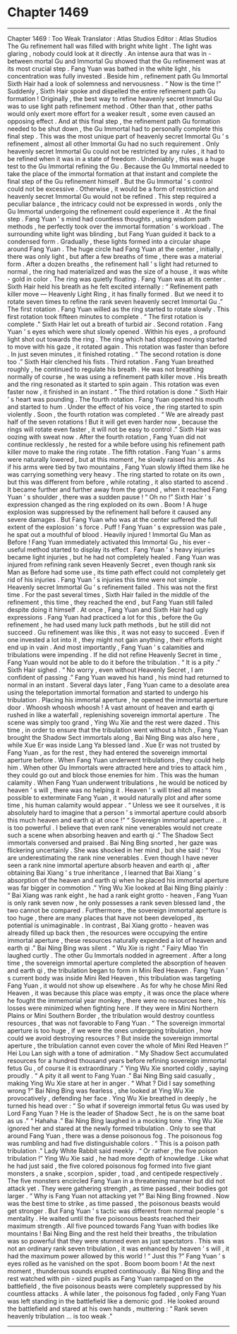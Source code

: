 
# Chapter 1469


---

Chapter 1469 : Too Weak
Translator : Atlas Studios Editor : Atlas Studios
The Gu refinement hall was filled with bright white light .
The light was glaring , nobody could look at it directly .
An intense aura that was in - between mortal Gu and Immortal Gu showed that the Gu refinement was at its most crucial step .
Fang Yuan was bathed in the white light , his concentration was fully invested . Beside him , refinement path Gu Immortal Sixth Hair had a look of solemness and nervousness .
“ Now is the time !” Suddenly , Sixth Hair spoke and dispelled the entire refinement path Gu formation !
Originally , the best way to refine heavenly secret Immortal Gu was to use light path refinement method . Other than that , other paths would only exert more effort for a weaker result , some even caused an opposing effect .
And at this final step , the refinement path Gu formation needed to be shut down , the Gu Immortal had to personally complete this final step .
This was the most unique part of heavenly secret Immortal Gu ’ s refinement , almost all other Immortal Gu had no such requirement .
Only heavenly secret Immortal Gu could not be restricted by any rules , it had to be refined when it was in a state of freedom .
Undeniably , this was a huge test to the Gu Immortal refining the Gu .
Because the Gu Immortal needed to take the place of the immortal formation at that instant and complete the final step of the Gu refinement himself .
But the Gu Immortal ’ s control could not be excessive . Otherwise , it would be a form of restriction and heavenly secret Immortal Gu would not be refined .
This step required a peculiar balance , the intricacy could not be expressed in words , only the Gu Immortal undergoing the refinement could experience it .
At the final step .
Fang Yuan ’ s mind had countless thoughts , using wisdom path methods , he perfectly took over the immortal formation ’ s workload .
The surrounding white light was blinding , but Fang Yuan guided it back to a condensed form .
Gradually , these lights formed into a circular shape around Fang Yuan .
The huge circle had Fang Yuan at the center , initially , there was only light , but after a few breaths of time , there was a material form .
After a dozen breaths , the refinement hall ’ s light had returned to normal , the ring had materialized and was the size of a house , it was white - gold in color .
The ring was quietly floating .
Fang Yuan was at its center .
Sixth Hair held his breath as he felt excited internally : “ Refinement path killer move — Heavenly Light Ring , it has finally formed . But we need it to rotate seven times to refine the rank seven heavenly secret Immortal Gu .”
The first rotation .
Fang Yuan willed as the ring started to rotate slowly .
This first rotation took fifteen minutes to complete .
“ The first rotation is complete .” Sixth Hair let out a breath of turbid air .
Second rotation .
Fang Yuan ’ s eyes which were shut slowly opened .
Within his eyes , a profound light shot out towards the ring .
The ring which had stopped moving started to move with his gaze , it rotated again .
This rotation was faster than before .
In just seven minutes , it finished rotating .
“ The second rotation is done too .” Sixth Hair clenched his fists .
Third rotation .
Fang Yuan breathed roughly , he continued to regulate his breath .
He was not breathing normally of course , he was using a refinement path killer move .
His breath and the ring resonated as it started to spin again .
This rotation was even faster now , it finished in an instant .
“ The third rotation is done .” Sixth Hair ’ s heart was pounding .
The fourth rotation .
Fang Yuan opened his mouth and started to hum .
Under the effect of his voice , the ring started to spin violently .
Soon , the fourth rotation was completed .
“ We are already past half of the seven rotations ! But it will get even harder now , because the rings will rotate even faster , it will not be easy to control .” Sixth Hair was oozing with sweat now .
After the fourth rotation , Fang Yuan did not continue recklessly , he rested for a while before using his refinement path killer move to make the ring rotate .
The fifth rotation .
Fang Yuan ’ s arms were naturally lowered , but at this moment , he slowly raised his arms .
As if his arms were tied by two mountains , Fang Yuan slowly lifted them like he was carrying something very heavy .
The ring started to rotate on its own , but this was different from before , while rotating , it also started to ascend .
It became further and further away from the ground , when it reached Fang Yuan ’ s shoulder , there was a sudden pause !
“ Oh no !” Sixth Hair ’ s expression changed as the ring exploded on its own .
Boom !
A huge explosion was suppressed by the refinement hall before it caused any severe damages .
But Fang Yuan who was at the center suffered the full extent of the explosion ’ s force .
Puff !
Fang Yuan ’ s expression was pale , he spat out a mouthful of blood .
Heavily injured !
Immortal Gu Man as Before !
Fang Yuan immediately activated this Immortal Gu , his ever - useful method started to display its effect . Fang Yuan ’ s heavy injuries became light injuries , but he had not completely healed .
Fang Yuan was injured from refining rank seven Heavenly Secret , even though rank six Man as Before had some use , its time path effect could not completely get rid of his injuries .
Fang Yuan ’ s injuries this time were not simple .
Heavenly secret Immortal Gu ’ s refinement failed .
This was not the first time .
For the past several times , Sixth Hair failed in the middle of the refinement , this time , they reached the end , but Fang Yuan still failed despite doing it himself .
At once , Fang Yuan and Sixth Hair had ugly expressions .
Fang Yuan had practiced a lot for this , before the Gu refinement , he had used many luck path methods , but he still did not succeed .
Gu refinement was like this , it was not easy to succeed . Even if one invested a lot into it , they might not gain anything , their efforts might end up in vain .
And most importantly , Fang Yuan ’ s calamities and tribulations were impending . If he did not refine Heavenly Secret in time , Fang Yuan would not be able to do it before the tribulation .
“ It is a pity .” Sixth Hair sighed .
“ No worry , even without Heavenly Secret , I am confident of passing .” Fang Yuan waved his hand , his mind had returned to normal in an instant .
Several days later , Fang Yuan came to a desolate area using the teleportation immortal formation and started to undergo his tribulation .
Placing his immortal aperture , he opened the immortal aperture door .
Whoosh whoosh whoosh !
A vast amount of heaven and earth qi rushed in like a waterfall , replenishing sovereign immortal aperture .
The scene was simply too grand , Ying Wu Xie and the rest were dazed .
This time , in order to ensure that the tribulation went without a hitch , Fang Yuan brought the Shadow Sect immortals along , Bai Ning Bing was also here , while Xue Er was inside Lang Ya blessed land .
Xue Er was not trusted by Fang Yuan , as for the rest , they had entered the sovereign immortal aperture before .
When Fang Yuan underwent tribulations , they could help him . When other Gu Immortals were attracted here and tries to attack him , they could go out and block those enemies for him .
This was the human calamity .
When Fang Yuan underwent tribulations , he would be noticed by heaven ’ s will , there was no helping it .
Heaven ’ s will tried all means possible to exterminate Fang Yuan , it would naturally plot and after some time , his human calamity would appear .
“ Unless we see it ourselves , it is absolutely hard to imagine that a person ’ s immortal aperture could absorb this much heaven and earth qi at once !”
“ Sovereign immortal aperture … it is too powerful . I believe that even rank nine venerables would not create such a scene when absorbing heaven and earth qi .”
The Shadow Sect immortals conversed and praised .
Bai Ning Bing snorted , her gaze was flickering uncertainly .
She was shocked in her mind , but she said : “ You are underestimating the rank nine venerables . Even though I have never seen a rank nine immortal aperture absorb heaven and earth qi , after obtaining Bai Xiang ’ s true inheritance , I learned that Bai Xiang ’ s absorption of the heaven and earth qi when he placed his immortal aperture was far bigger in commotion .”
Ying Wu Xie looked at Bai Ning Bing plainly : “ Bai Xiang was rank eight , he had a rank eight grotto - heaven , Fang Yuan is only rank seven now , he only possesses a rank seven blessed land , the two cannot be compared . Furthermore , the sovereign immortal aperture is too huge , there are many places that have not been developed , its potential is unimaginable . In contrast , Bai Xiang grotto - heaven was already filled up back then , the resources were occupying the entire immortal aperture , these resources naturally expended a lot of heaven and earth qi .”
Bai Ning Bing was silent .
“ Wu Xie is right .” Fairy Miao Yin laughed curtly .
The other Gu Immortals nodded in agreement .
After a long time , the sovereign immortal aperture completed the absorption of heaven and earth qi , the tribulation began to form in Mini Red Heaven .
Fang Yuan ’ s current body was inside Mini Red Heaven , this tribulation was targeting Fang Yuan , it would not show up elsewhere .
As for why he chose Mini Red Heaven , it was because this place was empty , it was once the place where he fought the immemorial year monkey , there were no resources here , his losses were minimized when fighting here .
If they were in Mini Northern Plains or Mini Southern Border , the tribulation would destroy countless resources , that was not favorable to Fang Yuan .
“ The sovereign immortal aperture is too huge , if we were the ones undergoing tribulation , how could we avoid destroying resources ? But inside the sovereign immortal aperture , the tribulation cannot even cover the whole of Mini Red Heaven !” Hei Lou Lan sigh with a tone of admiration .
“ My Shadow Sect accumulated resources for a hundred thousand years before refining sovereign immortal fetus Gu , of course it is extraordinary .” Ying Wu Xie snorted coldly , saying proudly .
“ A pity it all went to Fang Yuan .” Bai Ning Bing said casually , making Ying Wu Xie stare at her in anger .
“ What ? Did I say something wrong ?” Bai Ning Bing was fearless , she looked at Ying Wu Xie provocatively , defending her face .
Ying Wu Xie breathed in deeply , he turned his head over : “ So what if sovereign immortal fetus Gu was used by Lord Fang Yuan ? He is the leader of Shadow Sect , he is on the same boat as us .”
“ Hahaha .” Bai Ning Bing laughed in a mocking tone .
Ying Wu Xie ignored her and stared at the newly formed tribulation .
Only to see that around Fang Yuan , there was a dense poisonous fog .
The poisonous fog was rumbling and had five distinguishable colors .
“ This is a poison path tribulation .” Lady White Rabbit said meekly .
“ Or rather , the five poison tribulation !” Ying Wu Xie said , he had more depth of knowledge .
Like what he had just said , the five colored poisonous fog formed into five giant monsters , a snake , scorpion , spider , toad , and centipede respectively .
The five monsters encircled Fang Yuan in a threatening manner but did not attack yet . They were gathering strength , as time passed , their bodies got larger .
“ Why is Fang Yuan not attacking yet ?” Bai Ning Bing frowned .
Now was the best time to strike , as time passed , the poisonous beasts would get stronger .
But Fang Yuan ’ s tactic was different from normal people ’ s mentality .
He waited until the five poisonous beasts reached their maximum strength .
All five pounced towards Fang Yuan with bodies like mountains !
Bai Ning Bing and the rest held their breaths , the tribulation was so powerful that they were stunned even as just spectators .
This was not an ordinary rank seven tribulation , it was enhanced by heaven ’ s will , it had the maximum power allowed by this world !
“ Just this ?” Fang Yuan ’ s eyes rolled as he vanished on the spot .
Boom boom boom !
At the next moment , thunderous sounds erupted continuously .
Bai Ning Bing and the rest watched with pin - sized pupils as Fang Yuan rampaged on the battlefield , the five poisonous beasts were completely suppressed by his countless attacks .
A while later , the poisonous fog faded , only Fang Yuan was left standing in the battlefield like a demonic god .
He looked around the battlefield and stared at his own hands , muttering : “ Rank seven heavenly tribulation … is too weak .”

---

